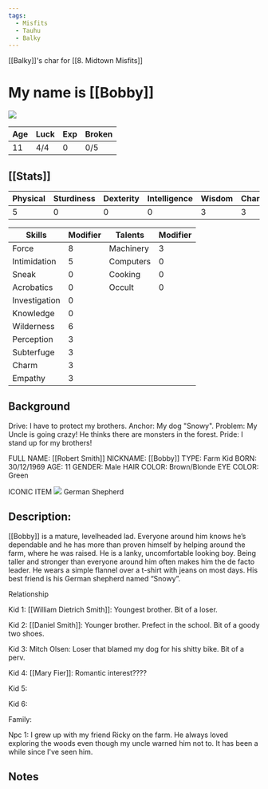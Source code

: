 ```yaml
---
tags:
  - Misfits
  - Tauhu
  - Balky
---
```


[[Balky]]'s char for [[8. Midtown Misfits]]
# My name is [[Bobby]]

![](https://lh4.googleusercontent.com/DUcAdcKlQUSGxyLmxghIUI6Foo8DmSXPS652-GnKflcmaFSjMGsTHDg6BMf__qD8gbtt5envLOG-kCp6W1K4YZnG8t4DyndbRONjJj73P8DYdmCR7eqzWS7runPsBD2dl7VcFY4phcsMfo555A1SIiBGdbmBsY-wFwfwLSu1fVgutqlNIdwmNaPHNeZq)

  
| Age | Luck | Exp | Broken |
| --- | ---- | --- | ------ |
|11|4/4|0|0/5|

## [[Stats]]

| Physical | Sturdiness | Dexterity | Intelligence | Wisdom | Charisma |
| -------- | ---------- | --------- | ------------ | ------ | -------- |
| 5        | 0          | 0         | 0            | 3      | 3        |

| Skills        | Modifier | Talents   | Modifier |
| ------------- | -------- | --------- | -------- |
| Force         | 8        | Machinery | 3        |
| Intimidation  | 5        | Computers | 0        |
| Sneak         | 0        | Cooking   | 0        |
| Acrobatics    | 0        | Occult    | 0        |
| Investigation | 0        |           |          |
| Knowledge     | 0        |           |          |
| Wilderness    | 6        |           |          |
| Perception    | 3        |           |          |
| Subterfuge    | 3        |           |          |
| Charm         | 3        |           |          |
| Empathy              |     3     |           |          |


## Background

Drive: I have to protect my brothers.
Anchor: My dog "Snowy".
Problem: My Uncle is going crazy! He thinks there are monsters in the forest.
Pride: I stand up for my brothers!

FULL NAME: [[Robert Smith]]
NICKNAME: [[Bobby]]
TYPE: Farm Kid
BORN: 30/12/1969
AGE: 11
GENDER: Male
HAIR COLOR: Brown/Blonde
EYE COLOR: Green

ICONIC ITEM
![](https://lh3.googleusercontent.com/qibS-3RJp5KHUOya09zTksGaNID6U4MRSh1qzWjPJES09fwJoz_HnJ_GMHhvCkDRp4JsuH71lOpVpi1kPm_LGJ00rc1443ZG12RAyI-1fsFbVGBTDT5_wpUPtnILOWdSWP2GWCeVOUwFA1Tcx02I9ZsoTeyqA0F_pKF--fJBEHTB-FCR56FBqh4RKaN3)
German Shepherd

## **Description:**
[[Bobby]] is a mature, levelheaded lad. Everyone around him knows he’s dependable and he has more than proven himself by helping around the farm, where he was raised. He is a lanky, uncomfortable looking boy. Being taller and stronger than everyone around him often makes him the de facto leader. He wears a simple flannel over a t-shirt with jeans on most days. His best friend is his German shepherd named “Snowy”. 

Relationship

Kid 1: [[William Dietrich Smith]]: Youngest brother. Bit of a loser.

Kid 2: [[Daniel Smith]]: Younger brother. Prefect in the school. Bit of a goody two shoes.

Kid 3: Mitch Olsen: Loser that blamed my dog for his shitty bike. Bit of a perv.

Kid 4: [[Mary Fier]]: Romantic interest????

Kid 5:

Kid 6:

Family:

Npc 1: I grew up with my friend Ricky on the farm. He always loved exploring the woods even though my uncle warned him not to. It has been a while since I've seen him.

## Notes
